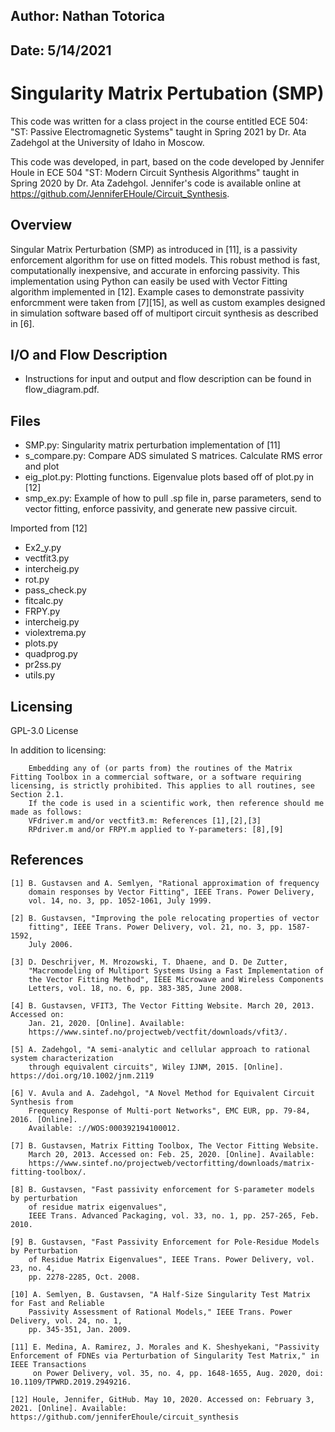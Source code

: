 ## Author: Nathan Totorica
## Date: 5/14/2021

# Singularity Matrix Pertubation (SMP)
This code was written for a class project in the course entitled ECE 504: "ST: Passive Electromagnetic Systems" taught in Spring 2021 by Dr. Ata Zadehgol at the University of Idaho in Moscow. 

This code was developed, in part, based on the code developed by Jennifer Houle in ECE 504 "ST: Modern Circuit Synthesis Algorithms" taught in Spring 2020 by Dr. Ata Zadehgol. Jennifer's code is available online at https://github.com/JenniferEHoule/Circuit_Synthesis.

## Overview
Singular Matrix Perturbation (SMP) as introduced in [11], is a passivity enforcement algorithm for use on fitted models. This robust method is fast, computationally inexpensive, and accurate in enforcing passivity. This implementation using Python can easily be used with Vector Fitting algorithm implemented in [12]. Example cases to demonstrate passivity enforcmment were taken from [7][15], as well as custom examples designed in simulation software based off of multiport circuit synthesis as described in [6].

## I/O and Flow Description
 - Instructions for input and output and flow description can be found in flow_diagram.pdf. 
 
## Files
- SMP.py: Singularity matrix perturbation implementation of [11]
- s_compare.py: Compare ADS simulated S matrices. Calculate RMS error and plot
- eig_plot.py: Plotting functions. Eigenvalue plots based off of plot.py in [12]
- smp_ex.py: Example of how to pull .sp file in, parse parameters, send to vector fitting, enforce passivity, and generate new passive circuit.

Imported from [12]
- Ex2_y.py 
- vectfit3.py
- intercheig.py
- rot.py
- pass_check.py
- fitcalc.py
- FRPY.py
- intercheig.py
- violextrema.py
- plots.py
- quadprog.py
- pr2ss.py
- utils.py

## Licensing
GPL-3.0 License 

In addition to licensing:

        Embedding any of (or parts from) the routines of the Matrix Fitting Toolbox in a commercial software, or a software requiring licensing, is strictly prohibited. This applies to all routines, see Section 2.1.
        If the code is used in a scientific work, then reference should me made as follows:
        VFdriver.m and/or vectfit3.m: References [1],[2],[3]
        RPdriver.m and/or FRPY.m applied to Y-parameters: [8],[9]

## References
```
[1] B. Gustavsen and A. Semlyen, "Rational approximation of frequency
    domain responses by Vector Fitting", IEEE Trans. Power Delivery,
    vol. 14, no. 3, pp. 1052-1061, July 1999.

[2] B. Gustavsen, "Improving the pole relocating properties of vector
    fitting", IEEE Trans. Power Delivery, vol. 21, no. 3, pp. 1587-1592,
    July 2006.

[3] D. Deschrijver, M. Mrozowski, T. Dhaene, and D. De Zutter,
    "Macromodeling of Multiport Systems Using a Fast Implementation of
    the Vector Fitting Method", IEEE Microwave and Wireless Components
    Letters, vol. 18, no. 6, pp. 383-385, June 2008.

[4] B. Gustavsen, VFIT3, The Vector Fitting Website. March 20, 2013. Accessed on:
    Jan. 21, 2020. [Online]. Available: 
    https://www.sintef.no/projectweb/vectfit/downloads/vfit3/.

[5] A. Zadehgol, "A semi-analytic and cellular approach to rational system characterization 
    through equivalent circuits", Wiley IJNM, 2015. [Online]. https://doi.org/10.1002/jnm.2119

[6] V. Avula and A. Zadehgol, "A Novel Method for Equivalent Circuit Synthesis from 
    Frequency Response of Multi-port Networks", EMC EUR, pp. 79-84, 2016. [Online]. 
    Available: ://WOS:000392194100012.

[7] B. Gustavsen, Matrix Fitting Toolbox, The Vector Fitting Website.
    March 20, 2013. Accessed on: Feb. 25, 2020. [Online]. Available:
    https://www.sintef.no/projectweb/vectorfitting/downloads/matrix-fitting-toolbox/.

[8] B. Gustavsen, "Fast passivity enforcement for S-parameter models by perturbation
    of residue matrix eigenvalues",
    IEEE Trans. Advanced Packaging, vol. 33, no. 1, pp. 257-265, Feb. 2010.

[9] B. Gustavsen, "Fast Passivity Enforcement for Pole-Residue Models by Perturbation
    of Residue Matrix Eigenvalues", IEEE Trans. Power Delivery, vol. 23, no. 4,
    pp. 2278-2285, Oct. 2008.

[10] A. Semlyen, B. Gustavsen, "A Half-Size Singularity Test Matrix for Fast and Reliable
    Passivity Assessment of Rational Models," IEEE Trans. Power Delivery, vol. 24, no. 1,
    pp. 345-351, Jan. 2009.

[11] E. Medina, A. Ramirez, J. Morales and K. Sheshyekani, "Passivity Enforcement of FDNEs via Perturbation of Singularity Test Matrix," in IEEE Transactions
     on Power Delivery, vol. 35, no. 4, pp. 1648-1655, Aug. 2020, doi: 10.1109/TPWRD.2019.2949216.

[12] Houle, Jennifer, GitHub. May 10, 2020. Accessed on: February 3, 2021. [Online]. Available: https://github.com/jenniferEhoule/circuit_synthesis
```
